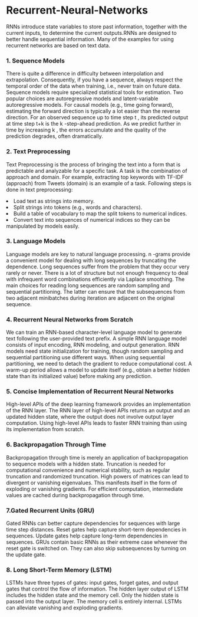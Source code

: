 # Recurrent-Neural-Networks <br>
RNNs introduce state variables to store past information, together with the current inputs, to determine the current outputs.RNNs are designed to better handle sequential information. Many of the examples for using recurrent networks are based on text data.

### 1. Sequence Models <br>
There is quite a difference in difficulty between interpolation and extrapolation. Consequently, if you have a sequence, always respect the temporal order of the data when training, i.e., never train on future data. Sequence models require specialized statistical tools for estimation. Two popular choices are autoregressive models and latent-variable autoregressive models. For causal models (e.g., time going forward), estimating the forward direction is typically a lot easier than the reverse direction. For an observed sequence up to time step  t , its predicted output at time step  t+k  is the  k -step-ahead prediction. As we predict further in time by increasing  k , the errors accumulate and the quality of the prediction degrades, often dramatically.

### 2. Text Preprocessing <br>
Text Preprocessing is the process of bringing the text into a form that is predictable and analyzable for a specific task. A task is the combination of approach and domain. For example, extracting top keywords with TF-IDF (approach) from Tweets (domain) is an example of a task. Following steps is done in text preprocessing: <br>

<li>Load text as strings into memory.

<li>Split strings into tokens (e.g., words and characters).

<li>Build a table of vocabulary to map the split tokens to numerical indices.

<li>Convert text into sequences of numerical indices so they can be manipulated by models easily.
  
 ### 3. Language Models <br>
Language models are key to natural language processing. n -grams provide a convenient model for dealing with long sequences by truncating the dependence. Long sequences suffer from the problem that they occur very rarely or never. There is a lot of structure but not enough frequency to deal with infrequent word combinations efficiently via Laplace smoothing. The main choices for reading long sequences are random sampling and sequential partitioning. The latter can ensure that the subsequences from two adjacent minibatches during iteration are adjacent on the original sequence.

### 4. Recurrent Neural Networks from Scratch <br>
We can train an RNN-based character-level language model to generate text following the user-provided text prefix. A simple RNN language model consists of input encoding, RNN modeling, and output generation. RNN models need state initialization for training, though random sampling and sequential partitioning use different ways. When using sequential partitioning, we need to detach the gradient to reduce computational cost. A warm-up period allows a model to update itself (e.g., obtain a better hidden state than its initialized value) before making any prediction.

### 5.  Concise Implementation of Recurrent Neural Networks <br>
 High-level APIs of the deep learning framework provides an implementation of the RNN layer. The RNN layer of high-level APIs returns an output and an updated hidden state, where the output does not involve output layer computation. Using high-level APIs leads to faster RNN training than using its implementation from scratch.
 
### 6. Backpropagation Through Time <br>
Backpropagation through time is merely an application of backpropagation to sequence models with a hidden state. Truncation is needed for computational convenience and numerical stability, such as regular truncation and randomized truncation. High powers of matrices can lead to divergent or vanishing eigenvalues. This manifests itself in the form of exploding or vanishing gradients. For efficient computation, intermediate values are cached during backpropagation through time.
  
### 7.Gated Recurrent Units (GRU) <br>
Gated RNNs can better capture dependencies for sequences with large time step distances. Reset gates help capture short-term dependencies in sequences. Update gates help capture long-term dependencies in sequences. GRUs contain basic RNNs as their extreme case whenever the reset gate is switched on. They can also skip subsequences by turning on the update gate.
  
### 8. Long Short-Term Memory (LSTM) <br>
LSTMs have three types of gates: input gates, forget gates, and output gates that control the flow of information. The hidden layer output of LSTM includes the hidden state and the memory cell. Only the hidden state is passed into the output layer. The memory cell is entirely internal. LSTMs can alleviate vanishing and exploding gradients.
                                                               

